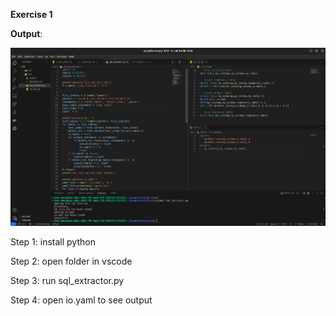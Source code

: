 **Exercise 1**

**Output**:  

![screenshot](./output.png)

Step 1: install python

Step 2: open folder in vscode

Step 3: run sql_extractor.py

Step 4: open io.yaml to see output